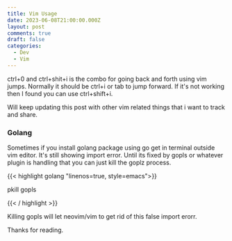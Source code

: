 ```yaml
---
title: Vim Usage
date: 2023-06-08T21:00:00.000Z
layout: post
comments: true
draft: false
categories:
  - Dev
  - Vim
---
```


ctrl+0 and ctrl+shit+i is the combo for going back and forth using vim jumps. Normally it should be ctrl+i or tab to jump forward. If it's not working then I found you can use ctrl+shift+i.

Will keep updating this post with other vim related things that i want to track and share.

### Golang

Sometimes if you install golang package using go get in terminal outside vim editor. It's still showing import error. Until its fixed by gopls or
whatever plugin is handling that you can just kill the goplz process.

{{\< highlight golang  "linenos=true, style=emacs">}}

pkill gopls

{{\< / highlight >}}

Killing gopls will let neovim/vim to get rid of this false import erorr.

Thanks for reading.
